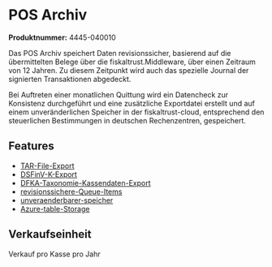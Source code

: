 # POS Archiv

**Produktnummer:** 4445-040010

Das POS Archiv speichert Daten revisionssicher, basierend auf die übermittelten Belege über die fiskaltrust.Middleware, über einen Zeitraum von 12 Jahren. Zu diesem Zeitpunkt wird auch das spezielle Journal der signierten Transaktionen abgedeckt.

Bei Auftreten einer monatlichen Quittung wird ein Datencheck zur Konsistenz durchgeführt und eine zusätzliche Exportdatei erstellt und auf einem unveränderlichen Speicher in der fiskaltrust-cloud, entsprechend den steuerlichen Bestimmungen in deutschen Rechenzentren, gespeichert.

## Features

- [TAR-File-Export](../features/TAR-File-Export.md) 
- [DSFinV-K-Export](../features/DSFinV-K-Export.md) 
- [DFKA-Taxonomie-Kassendaten-Export](../features/DFKA-Taxonomie-Kassendaten-Export.md) 
- [revisionssichere-Queue-Items](../features/revisionssichere-Queue-Items.md) 
- [unveraenderbarer-speicher](../features/unveraenderbarer-speicher.md)
- [Azure-table-Storage](../../compliance-as-a-service/features/Azure-table-Storage.md) 

## Verkaufseinheit

Verkauf pro Kasse pro Jahr
